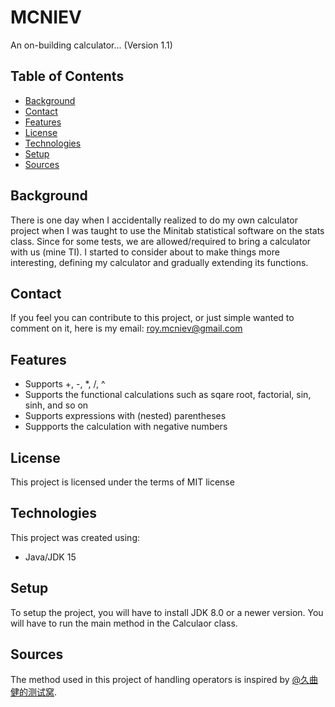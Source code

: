 # MCNIEV
An on-building calculator... (Version 1.1)

## Table of Contents
* [Background](#Background)
* [Contact](#Contact)
* [Features](#Features)
* [License](#License)
* [Technologies](#Technologies)
* [Setup](#Setup)
* [Sources](#Sources)

## Background
There is one day when I accidentally realized to do my own calculator project when I was taught to use the Minitab statistical software on the stats class. Since for some tests, we are allowed/required to bring a calculator with us (mine TI). I started to consider about to make things more interesting, defining my calculator and gradually extending its functions.

## Contact
If you feel you can contribute to this project, or just simple wanted to comment on it, here is my email: [roy.mcniev@gmail.com](roy.mcniev@gmail.com)

## Features
* Supports +, -, *, /, ^
* Supports the functional calculations such as sqare root, factorial, sin, sinh, and so on
* Supports expressions with (nested) parentheses
* Suppports the calculation with negative numbers

## License
This project is licensed under the terms of MIT license

## Technologies
This project was created using:
* Java/JDK 15

## Setup
To setup the project, you will have to install JDK 8.0 or a newer version. You will have to run the main method in the Calculaor class.

## Sources
The method used in this project of handling operators is inspired by [@久曲健的测试窝](https://www.cnblogs.com/longronglang/p/13693065.html?ivk_sa=1024320u).

